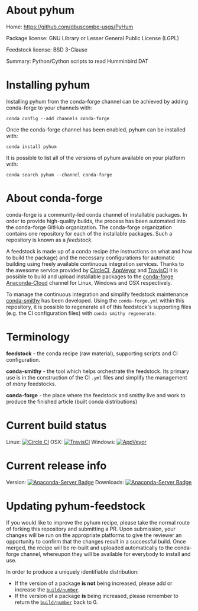 About pyhum
===========

Home: https://github.com/dbuscombe-usgs/PyHum

Package license: GNU Library or Lesser General Public License (LGPL)

Feedstock license: BSD 3-Clause

Summary: Python/Cython scripts to read Humminbird DAT



Installing pyhum
================

Installing pyhum from the conda-forge channel can be achieved by adding conda-forge to your channels with:

```
conda config --add channels conda-forge
```

Once the conda-forge channel has been enabled, pyhum can be installed with:

```
conda install pyhum
```

It is possible to list all of the versions of pyhum available on your platform with:

```
conda search pyhum --channel conda-forge
```


About conda-forge
=================

conda-forge is a community-led conda channel of installable packages.
In order to provide high-quality builds, the process has been automated into the
conda-forge GitHub organization. The conda-forge organization contains one repository 
for each of the installable packages. Such a repository is known as a *feedstock*.

A feedstock is made up of a conda recipe (the instructions on what and how to build
the package) and the necessary configurations for automatic building using freely
available continuous integration services. Thanks to the awesome service provided by
[CircleCI](https://circleci.com/), [AppVeyor](http://www.appveyor.com/)
and [TravisCI](https://travis-ci.org/) it is possible to build and upload installable
packages to the [conda-forge](https://anaconda.org/conda-forge)
[Anaconda-Cloud](http://docs.anaconda.org/) channel for Linux, Windows and OSX respectively.

To manage the continuous integration and simplify feedstock maintenance
[conda-smithy](http://github.com/conda-forge/conda-smithy) has been developed.
Using the ``conda-forge.yml`` within this repository, it is possible to regenerate all of
this feedstock's supporting files (e.g. the CI configuration files) with ``conda smithy regenerate``.


Terminology
===========

**feedstock** - the conda recipe (raw material), supporting scripts and CI configuration.

**conda-smithy** - the tool which helps orchestrate the feedstock.
                   Its primary use is in the construction of the CI ``.yml`` files
                   and simplify the management of *many* feedstocks.

**conda-forge** - the place where the feedstock and smithy live and work to
                  produce the finished article (built conda distributions)

Current build status
====================

Linux: [![Circle CI](https://circleci.com/gh/conda-forge/pyhum-feedstock.svg?style=svg)](https://circleci.com/gh/conda-forge/pyhum-feedstock)
OSX: [![TravisCI](https://travis-ci.org/conda-forge/pyhum-feedstock.svg?branch=master)](https://travis-ci.org/conda-forge/pyhum-feedstock) 
Windows: [![AppVeyor](https://ci.appveyor.com/api/projects/status/github/conda-forge/pyhum-feedstock?svg=True)](https://ci.appveyor.com/project/conda-forge/pyhum-feedstock/branch/master)

Current release info
====================
Version: [![Anaconda-Server Badge](https://anaconda.org/conda-forge/pyhum/badges/version.svg)](https://anaconda.org/conda-forge/pyhum)
Downloads: [![Anaconda-Server Badge](https://anaconda.org/conda-forge/pyhum/badges/downloads.svg)](https://anaconda.org/conda-forge/pyhum)


Updating pyhum-feedstock
========================

If you would like to improve the pyhum recipe, please take the normal
route of forking this repository and submitting a PR. Upon submission, your changes will
be run on the appropriate platforms to give the reviewer an opportunity to confirm that the
changes result in a successful build. Once merged, the recipe will be re-built and uploaded
automatically to the conda-forge channel, whereupon they will be available for everybody to
install and use.

In order to produce a uniquely identifiable distribution:
 * If the version of a package **is not** being increased, please add or increase
   the [``build/number``](http://conda.pydata.org/docs/building/meta-yaml.html#build-number-and-string). 
 * If the version of a package **is** being increased, please remember to return
   the [``build/number``](http://conda.pydata.org/docs/building/meta-yaml.html#build-number-and-string)
   back to 0.
